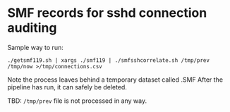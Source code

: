 # SMF records for sshd connection auditing

Sample way to run:
```
./getsmf119.sh | xargs ./smf119 | ./smfsshcorrelate.sh /tmp/prev /tmp/now >/tmp/connections.csv
```

Note the process leaves behind a temporary dataset called <HLQ>.SMF<tmpname>
After the pipeline has run, it can safely be deleted.

TBD: `/tmp/prev` file is not processed in any way.
